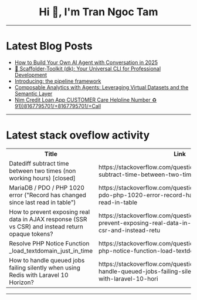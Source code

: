 <h1 align="center">Hi 👋, I'm Tran Ngoc Tam</h1>

---

# Latest Blog Posts 
<!-- BLOG-POST-LIST:START -->
- [How to Build Your Own AI Agent with Conversation in 2025](https://dev.to/kniev_lenka_7d8ceefc4e93b/how-to-build-your-own-ai-agent-with-conversation-in-2025-3gnp)
- [🚀 Scaffolder-Toolkit &lpar;dk&rpar;: Your Universal CLI for Professional Development](https://dev.to/it-wibrc/scaffolder-toolkit-dk-your-universal-cli-for-professional-development-52ap)
- [Introducing: the pipeline framework](https://dev.to/mbarcia/introducing-the-pipeline-framework-44i)
- [Composable Analytics with Agents: Leveraging Virtual Datasets and the Semantic Layer](https://dev.to/alexmercedcoder/composable-analytics-with-agents-leveraging-virtual-datasets-and-the-semantic-layer-535h)
- [Nim Credit Loan App CUSTOMER Care Helpline Number ♻️ 91&rpar;&rpar;8167795701/+8167795701/+Call](https://dev.to/ram_kumar_a6321e6c46bf7a6/nim-credit-loan-app-customer-care-helpline-number-9181677957018167795701call-25o0)
<!-- BLOG-POST-LIST:END -->

---

# Latest stack oveflow activity
<table>
  <tr><th>Title</th><th>Link</th></tr>
  <!-- STACKOVERFLOW:START --><tr><td>Datediff subtract time between two times &lpar;non working hours&rpar; [closed]</td><td>https://stackoverflow.com/questions/79767098/datediff-subtract-time-between-two-times-non-working-hours</td></tr><tr><td>MariaDB / PDO / PHP 1020 error &lpar;&quot;Record has changed since last read in table&quot;&rpar;</td><td>https://stackoverflow.com/questions/79767034/mariadb-pdo-php-1020-error-record-has-changed-since-last-read-in-table</td></tr><tr><td>How to prevent exposing real data in AJAX response &lpar;SSR vs CSR&rpar; and instead return opaque tokens?</td><td>https://stackoverflow.com/questions/79766981/how-to-prevent-exposing-real-data-in-ajax-response-ssr-vs-csr-and-instead-retu</td></tr><tr><td>Resolve PHP Notice Function _load_textdomain_just_in_time</td><td>https://stackoverflow.com/questions/79766951/resolve-php-notice-function-load-textdomain-just-in-time</td></tr><tr><td>How to handle queued jobs failing silently when using Redis with Laravel 10 Horizon?</td><td>https://stackoverflow.com/questions/79766883/how-to-handle-queued-jobs-failing-silently-when-using-redis-with-laravel-10-hori</td></tr><!-- STACKOVERFLOW:END -->
</table>

---


